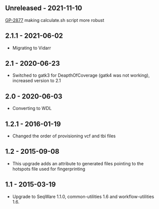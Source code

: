 ## Unreleased - 2021-11-10
[GP-2877](https://jira.oicr.on.ca/browse/GP-2877) making calculate.sh script more robust
## 2.1.1 - 2021-06-02
- Migrating to Vidarr
## 2.1   - 2020-06-23
- Switched to gatk3 for DeapthOfCoverage (gatk4 was not working), increased version to 2.1
## 2.0   - 2020-06-03
- Converting to WDL
## 1.2.1 - 2016-01-19
- Changed the order of provisioning vcf and tbi files
## 1.2   - 2015-09-08
- This upgrade adds an attribute to generated files pointing to the hotspots file used for fingerprinting
## 1.1   - 2015-03-19
- Upgrade to SeqWare 1.1.0, common-utilities 1.6 and workflow-utilities 1.6.
